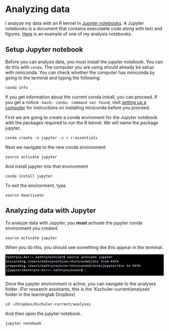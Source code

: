 
# Analyzing data

I analyze my data with an R kernel in [Jupyter notebooks](http://jupyter-notebook-beginner-guide.readthedocs.io/en/latest/what_is_jupyter.html).  A Jupyter notebooks is a document that contains executable code along with text and figures. [Here](https://www.dropbox.com/home/Research/summaries?preview=0010-srt-pilot.html) is an example of one of my analysis notebooks.

## Setup Jupyter notebook

Before you can analyze data, you must install the jupyter notebook. You can do this with `conda`. The computer you are using should already be setup with miniconda. You can check whether the computer has miniconda by going to the terminal and typing the following:
```
conda info
```

If you get information about the current conda install, you can proceed. If you get a notice `-bash: conda: command not found`, visit [setting up a computer](tools/computer-setup.md) for instructions on installing miniconda before you proceed.


First we are going to create a conda enviroment for the Jupyter notebook with the packages required to run the R kernel.  We will name the package jupyter.
```
conda create -n jupyter -c r r-essentials
```

Next we navigate to the new conda environment
```
source activate jupyter
```

And install jupyter into that environment
```
conda install jupyter
```

To exit the environment, type
```
source deactivate
```

## Analyzing data with Jupyter

To analyze data with Jupyter, you **must** activate the jupyter conda environment you created.

```
source activate jupyter
```
When you do this, you should see something like this appear in the terminal.

![](../static/images/source-activate-jupyter.png)

Once the jupyter environment is active, you can navigate to the analyses folder. (For research assistants, this is the 'Kschuler-current/analyses' folder in the learninglab Dropbox)
```
cd ~/Dropbox/Kschuler-current/analyses
```
And then open the jupyter notebook.
```
jupyter notebook
```






